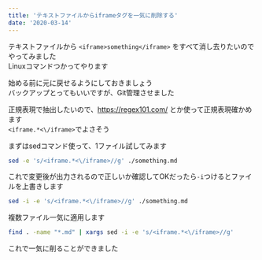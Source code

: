 ```yaml
---
title: 'テキストファイルからiframeタグを一気に削除する'
date: '2020-03-14'
---
```


テキストファイルから `<iframe>something</iframe>` をすべて消し去りたいのでやってみました  
Linuxコマンドつかってやります  

始める前に元に戻せるようにしておきましょう  
バックアップとってもいいですが、Git管理させました  

正規表現で抽出したいので、https://regex101.com/ とか使って正規表現確かめます  
`<iframe.*<\/iframe>`でよさそう

まずはsedコマンド使って、1ファイル試してみます

```bash
sed -e 's/<iframe.*<\/iframe>//g' ./something.md
```

これで変更後が出力されるので正しいか確認してOKだったら`-i`つけるとファイルを上書きします  

```bash
sed -i -e 's/<iframe.*<\/iframe>//g' ./something.md
```

複数ファイル一気に適用します

```bash
find . -name "*.md" | xargs sed -i -e 's/<iframe.*<\/iframe>//g'
```

これで一気に削ることができました